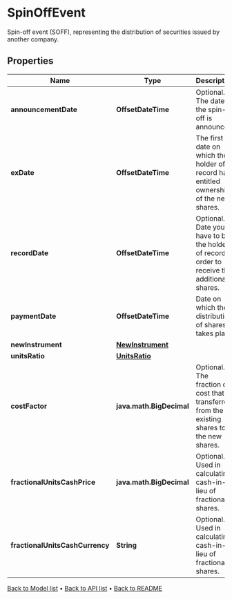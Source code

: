 

# SpinOffEvent

Spin-off event (SOFF), representing the distribution of securities issued by another company.

## Properties

| Name | Type | Description | Notes |
|------------ | ------------- | ------------- | -------------|
|**announcementDate** | **OffsetDateTime** | Optional. The date the spin-off is announced. |  [optional] |
|**exDate** | **OffsetDateTime** | The first date on which the holder of record has entitled ownership of the new shares. |  [optional] |
|**recordDate** | **OffsetDateTime** | Optional. Date you have to be the holder of record in order to receive the additional shares. |  [optional] |
|**paymentDate** | **OffsetDateTime** | Date on which the distribution of shares takes place. |  [optional] |
|**newInstrument** | [**NewInstrument**](NewInstrument.md) |  |  |
|**unitsRatio** | [**UnitsRatio**](UnitsRatio.md) |  |  |
|**costFactor** | **java.math.BigDecimal** | Optional. The fraction of cost that is transferred from the existing shares to the new shares. |  [optional] |
|**fractionalUnitsCashPrice** | **java.math.BigDecimal** | Optional. Used in calculating cash-in-lieu of fractional shares. |  [optional] |
|**fractionalUnitsCashCurrency** | **String** | Optional. Used in calculating cash-in-lieu of fractional shares. |  [optional] |



[Back to Model list](../README.md#documentation-for-models) &#8226; [Back to API list](../README.md#documentation-for-api-endpoints) &#8226; [Back to README](../README.md)



